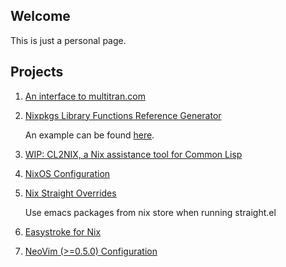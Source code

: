 ## Welcome

This is just a personal page.

## Projects

1. [An interface to multitran.com](https://github.com/teu5us/cl-multitran)
2. [Nixpkgs Library Functions Reference Generator](https://github.com/teu5us/nix-lib-html-reference)

   An example can be found [here](./nix-lib.html).

3. [WIP: CL2NIX, a Nix assistance tool for Common Lisp](https://github.com/teu5us/cl2nix)
4. [NixOS Configuration](https://github.com/teu5us/nixos)
5. [Nix Straight Overrides](https://github.com/teu5us/nix-store-emacs-packages)

   Use emacs packages from nix store when running straight.el

6. [Easystroke for Nix](https://github.com/teu5us/easystroke-nix)
7. [NeoVim (>=0.5.0) Configuration](https://github.com/teu5us/nvimconf)
